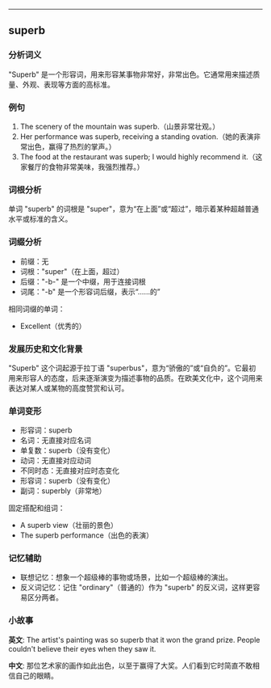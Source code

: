 
---------------
## superb
### 分析词义
"Superb" 是一个形容词，用来形容某事物非常好，非常出色。它通常用来描述质量、外观、表现等方面的高标准。

### 例句
1. The scenery of the mountain was superb.（山景非常壮观。）
2. Her performance was superb, receiving a standing ovation.（她的表演非常出色，赢得了热烈的掌声。）
3. The food at the restaurant was superb; I would highly recommend it.（这家餐厅的食物非常美味，我强烈推荐。）

### 词根分析
单词 "superb" 的词根是 "super"，意为“在上面”或“超过”，暗示着某种超越普通水平或标准的含义。

### 词缀分析
- 前缀：无
- 词根："super"（在上面，超过）
- 后缀："-b-" 是一个中缀，用于连接词根
- 词尾："-b" 是一个形容词后缀，表示“……的”

相同词缀的单词：
- Excellent（优秀的）

### 发展历史和文化背景
"Superb" 这个词起源于拉丁语 "superbus"，意为“骄傲的”或“自负的”。它最初用来形容人的态度，后来逐渐演变为描述事物的品质。在欧美文化中，这个词用来表达对某人或某物的高度赞赏和认可。

### 单词变形
- 形容词：superb
- 名词：无直接对应名词
- 单复数：superb（没有变化）
- 动词：无直接对应动词
- 不同时态：无直接对应时态变化
- 形容词：superb（没有变化）
- 副词：superbly（非常地）

固定搭配和组词：
- A superb view（壮丽的景色）
- The superb performance（出色的表演）

### 记忆辅助
- 联想记忆：想象一个超级棒的事物或场景，比如一个超级棒的演出。
- 反义词记忆：记住 "ordinary"（普通的）作为 "superb" 的反义词，这样更容易区分两者。

### 小故事
**英文**:
The artist's painting was so superb that it won the grand prize. People couldn't believe their eyes when they saw it.

**中文**:
那位艺术家的画作如此出色，以至于赢得了大奖。人们看到它时简直不敢相信自己的眼睛。

